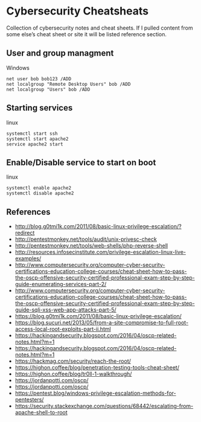 # Cybersecurity Cheatsheats
Collection of cybersecurity notes and cheat sheets.  If I pulled content from some else’s cheat sheet or site it will be listed reference section.

## User and group managment

Windows
```shell
net user bob bob123 /ADD
net localgroup "Remote Desktop Users" bob /ADD
net localgroup "Users" bob /ADD
```
## Starting services 
linux
```shell
systemctl start ssh
systemctl start apache2
service apache2 start
```

## Enable/Disable service to start on boot
linux
```shell
systemctl enable apache2
systemctl disable apache2
```

## References
* http://blog.g0tmi1k.com/2011/08/basic-linux-privilege-escalation/?redirect
* http://pentestmonkey.net/tools/audit/unix-privesc-check
* http://pentestmonkey.net/tools/web-shells/php-reverse-shell
* http://resources.infosecinstitute.com/privilege-escalation-linux-live-examples/
* http://www.computersecurity.org/computer-cyber-security-certifications-education-college-courses/cheat-sheet-how-to-pass-the-oscp-offensive-security-certified-professional-exam-step-by-step-guide-enumerating-services-part-2/
* http://www.computersecurity.org/computer-cyber-security-certifications-education-college-courses/cheat-sheet-how-to-pass-the-oscp-offensive-security-certified-professional-exam-step-by-step-guide-sqli-xss-web-app-attacks-part-5/
* https://blog.g0tmi1k.com/2011/08/basic-linux-privilege-escalation/
* https://blog.sucuri.net/2013/05/from-a-site-compromise-to-full-root-access-local-root-exploits-part-ii.html
* https://hackingandsecurity.blogspot.com/2016/04/oscp-related-notes.html?m=1
* https://hackingandsecurity.blogspot.com/2016/04/oscp-related-notes.html?m=1
* https://hackmag.com/security/reach-the-root/
* https://highon.coffee/blog/penetration-testing-tools-cheat-sheet/
* https://highon.coffee/blog/tr0ll-1-walkthrough/
* https://jordanpotti.com/oscp/
* https://jordanpotti.com/oscp/
* https://pentest.blog/windows-privilege-escalation-methods-for-pentesters/
* https://security.stackexchange.com/questions/68442/escalating-from-apache-shell-to-root
